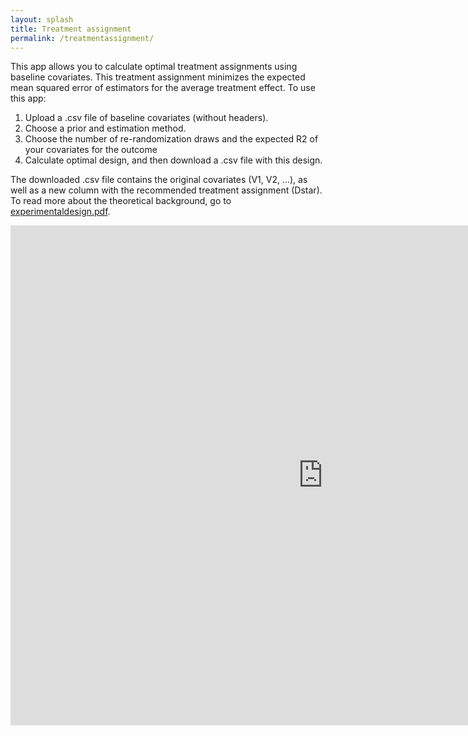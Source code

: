 ```yaml
---
layout: splash
title: Treatment assignment
permalink: /treatmentassignment/
---
```



This app allows you to calculate optimal treatment assignments using baseline covariates.
This treatment assignment minimizes the expected mean squared error of estimators for the average treatment effect.
To use this app:

1. Upload a .csv file of baseline covariates (without headers).
2. Choose a prior and estimation method.
3. Choose the number of re-randomization draws and the expected R2 of your covariates for the outcome
4. Calculate optimal design, and then download a .csv file with this design.

The downloaded .csv file contains the original covariates (V1, V2, ...), as well as a new column with the recommended treatment assignment (Dstar).
To read more about the theoretical background, go to [experimentaldesign.pdf](/files/papers/experimentaldesign.pdf).

<iframe src="https://maxkasy.shinyapps.io/webappdontrandomize/" style="border:none;width:1000px;height:800px;"></iframe>




